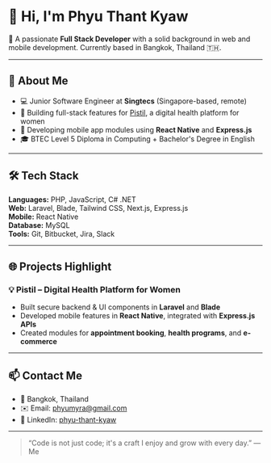 # 👋 Hi, I'm Phyu Thant Kyaw

🌱 A passionate **Full Stack Developer** with a solid background in web and mobile development. Currently based in Bangkok, Thailand 🇹🇭.

---

## 🧩 About Me

- 💻 Junior Software Engineer at **Singtecs** (Singapore-based, remote)
- 🔧 Building full-stack features for [Pistil](https://pistil.io), a digital health platform for women
- 📱 Developing mobile app modules using **React Native** and **Express.js**
- 🎓 BTEC Level 5 Diploma in Computing + Bachelor's Degree in English

---

## 🛠 Tech Stack

**Languages:** PHP, JavaScript, C# .NET  
**Web:** Laravel, Blade, Tailwind CSS, Next.js, Express.js  
**Mobile:** React Native  
**Database:** MySQL  
**Tools:** Git, Bitbucket, Jira, Slack

---

## 🌐 Projects Highlight

### 💡 Pistil – Digital Health Platform for Women
- Built secure backend & UI components in **Laravel** and **Blade**
- Developed mobile features in **React Native**, integrated with **Express.js APIs**
- Created modules for **appointment booking**, **health programs**, and **e-commerce**

---

## 📫 Contact Me

- 📍 Bangkok, Thailand  
- ✉️ Email: phyumyra@gmail.com  
- 💼 LinkedIn: [phyu-thant-kyaw](https://www.linkedin.com/in/phyu-thant-kyaw-04254828b/)

---

> “Code is not just code; it's a craft I enjoy and grow with every day.” — Me

